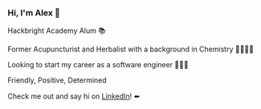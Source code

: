 ### Hi, I'm Alex 👋
Hackbright Academy Alum 📚

Former Acupuncturist and Herbalist with a background in Chemistry 👩🏻‍🔬🌿

Looking to start my career as a software engineer 👩🏻‍💻

Friendly, Positive, Determined 

Check me out and say hi on <a href="https://www.linkedin.com/in/alexlpsanchez/">LinkedIn</a>! ⬅️



